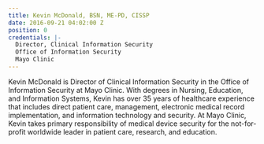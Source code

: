 ```yaml
---
title: Kevin McDonald, BSN, ME-PD, CISSP
date: 2016-09-21 04:02:00 Z
position: 0
credentials: |-
  Director, Clinical Information Security
  Office of Information Security
  Mayo Clinic
---
```


Kevin McDonald is Director of Clinical Information Security in the Office of Information Security at Mayo Clinic. With degrees in Nursing, Education, and Information Systems, Kevin has over 35 years of healthcare experience that includes direct patient care, management, electronic medical record implementation, and information technology and security. At Mayo Clinic, Kevin takes primary responsibility of medical device security for the not-for-profit worldwide leader in patient care, research, and education.